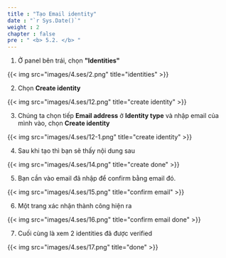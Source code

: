 ```yaml
---
title : "Tạo Email identity"
date : "`r Sys.Date()`"
weight : 2
chapter : false
pre : " <b> 5.2. </b> "
---
```


1. Ở panel bên trái, chọn **"Identities"**

{{< img src="images/4.ses/2.png" title="identities" >}}

2. Chọn **Create identity**

{{< img src="images/4.ses/12.png" title="create identity" >}}

3. Chúng ta chọn tiếp **Email address** ở **Identity type** và nhập email của mình vào, chọn **Create identity**

{{< img src="images/4.ses/12-1.png" title="create identity" >}}

4. Sau khi tạo thì bạn sẽ thấy nội dung sau

{{< img src="images/4.ses/14.png" title="create done" >}}

5. Bạn cần vào email đã nhập để confirm bằng email đó.

{{< img src="images/4.ses/15.png" title="confirm email" >}}

6. Một trang xác nhận thành công hiện ra

{{< img src="images/4.ses/16.png" title="confirm email done" >}}

7. Cuối cùng là xem 2 identities đã được verified

{{< img src="images/4.ses/17.png" title="done" >}}
